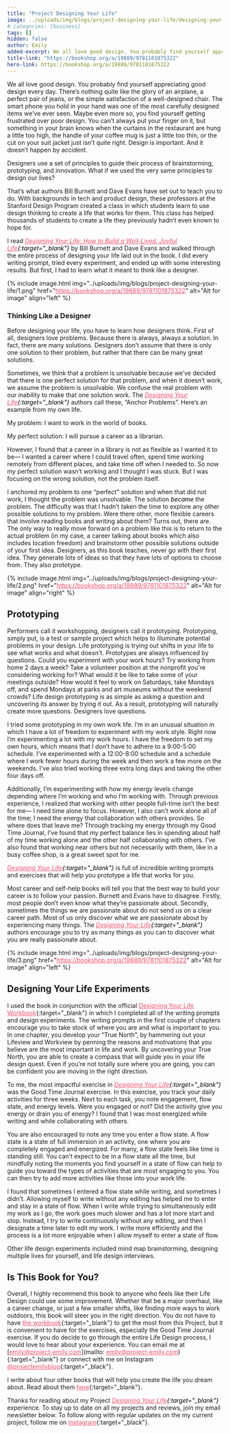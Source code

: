 ```yaml
---
title: "Project Designing Your Life"
image: ../uploads/img/blogs/project-designing-your-life/designing-your-life.jpg
# categories: [business]
tags: []
hidden: false
author: Emily
added-excerpt: We all love good design. You probably find yourself appreciating good design every day. There’s nothing quite like the glory of an airplane, a perfect pair of jeans, or the simple satisfaction of a perfect chair. The smart phone you hold in your hand was one of the most carefully designed items we’ve ever seen. Maybe even more so, you find yourself getting frustrated over poor design. You can’t always put your finger on it, but something in your brain knows when the curtains in the restaurant are hung a little too high, the handle of your coffee mug is just a little too thin, or the cut on your suit jacket just isn’t quite right. Design is important. And it doesn’t happen by accident.
title-link: "https://bookshop.org/a/19889/9781101875322"
hero-link: https://bookshop.org/a/19889/9781101875322
---
```


<style> em {color: black;} p a {color: #f0506e;} figure a img {border: 2px solid black }</style>

We all love good design. You probably find yourself appreciating good design every day. There’s nothing quite like the glory of an airplane, a perfect pair of jeans, or the simple satisfaction of a well-designed chair. The smart phone you hold in your hand was one of the most carefully designed items we’ve ever seen. Maybe even more so, you find yourself getting frustrated over poor design. You can’t always put your finger on it, but something in your brain knows when the curtains in the restaurant are hung a little too high, the handle of your coffee mug is just a little too thin, or the cut on your suit jacket just isn’t quite right. Design is important. And it doesn’t happen by accident.

Designers use a set of principles to guide their process of brainstorming, prototyping, and innovation. What if we used the very same principles to design our lives?

That’s what authors Bill Burnett and Dave Evans have set out to teach you to do. With backgrounds in tech and product design, these professors at the Stanford Design Program created a class in which students learn to use design thinking to create a life that works for them. This class has helped thousands of students to create a life they previously hadn’t even known to hope for.

I read _[Designing Your Life: How to Build a Well-Lived, Joyful Life](https://bookshop.org/a/19889/9781101875322){:target="\_blank"}_ by Bill Burnett and Dave Evans and walked through the entire process of designing your life laid out in the book. I did every writing prompt, tried every experiment, and ended up with some interesting results. But first, I had to learn what it meant to think like a designer.

{% include image.html img="../uploads/img/blogs/project-designing-your-life/1.png" href="https://bookshop.org/a/19889/9781101875322" alt="Alt for image" align="left" %}

### Thinking Like a Designer

Before designing your life, you have to learn how designers think. First of all, designers love problems. Because there is always, always a solution. In fact, there are many solutions. Designers don’t assume that there is only one solution to their problem, but rather that there can be many great solutions.

Sometimes, we think that a problem is unsolvable because we’ve decided that there is one perfect solution for that problem, and when it doesn’t work, we assume the problem is unsolvable. We confuse the real problem with our inability to make that one solution work. The _[Designing Your Life](https://bookshop.org/a/19889/9781101875322){:target="\_blank"}_ authors call these, “Anchor Problems”. Here’s an example from my own life.

My problem: I want to work in the world of books.

My perfect solution: I will pursue a career as a librarian.

However, I found that a career in a library is not as flexible as I wanted it to be— I wanted a career where I could travel often, spend time working remotely from different places, and take time off when I needed to. So now my perfect solution wasn’t working and I thought I was stuck. But I was focusing on the wrong solution, not the problem itself.

I anchored my problem to one “perfect” solution and when that did not work, I thought the problem was unsolvable. The solution _became_ the problem. The difficulty was that I hadn’t taken the time to explore any other possible solutions to my problem. Were there other, more flexible careers that involve reading books and writing about them? Turns out, there are. The only way to really move forward on a problem like this is to return to the actual problem (in my case, a career talking about books which also includes location freedom) and brainstorm other possible solutions outside of your first idea. Designers, as this book teaches, never go with their first idea. They generate lots of ideas so that they have lots of options to choose from. They also prototype.

{% include image.html img="../uploads/img/blogs/project-designing-your-life/2.png" href="https://bookshop.org/a/19889/9781101875322" alt="Alt for image" align="right" %}

## Prototyping

Performers call it workshopping, designers call it prototyping. Prototyping, simply put, is a test or sample project which helps to illuminate potential problems in your design. Life prototyping is trying out shifts in your life to see what works and what doesn't. Prototypes are always influenced by questions. Could you experiment with your work hours? Try working from home 2 days a week? Take a volunteer position at the nonprofit you're considering working for? What would it be like to take some of your meetings outside? How would it feel to work on Saturdays, take Mondays off, and spend Mondays at parks and art museums without the weekend crowds? Life design prototyping is as simple as asking a question and uncovering its answer by trying it out. As a result, prototyping will naturally create more questions. Designers love questions.

I tried some prototyping in my own work life. I’m in an unusual situation in which I have a lot of freedom to experiment with my work style. Right now I’m experimenting a lot with my work hours. I have the freedom to set my own hours, which means that I don’t have to adhere to a 9:00-5:00 schedule. I’ve experimented with a 12:00-8:00 schedule and a schedule where I work fewer hours during the week and then work a few more on the weekends. I’ve also tried working three extra long days and taking the other four days off.

Additionally, I’m experimenting with how my energy levels change depending where I’m working and who I’m working with. Through previous experience, I realized that working with other people full-time isn’t the best for me— I need time alone to focus. However, I also can’t work alone all of the time; I need the energy that collaboration with others provides. So where does that leave me? Through tracking my energy through my Good Time Journal, I’ve found that my perfect balance lies in spending about half of my time working alone and the other half collaborating with others. I’ve also found that working near others but not necessarily with them, like in a busy coffee shop, is a great sweet spot for me.

_[Designing Your Life](https://bookshop.org/a/19889/9781101875322){:target="\_blank"}_ is full of incredible writing prompts and exercises that will help you prototype a life that works for you.

Most career and self-help books will tell you that the best way to build your career is to follow your passion. Burnett and Evans have to disagree. Firstly, most people don’t even know what they’re passionate about. Secondly, sometimes the things we are passionate about do not send us on a clear career path. Most of us only discover what we are passionate about by experiencing many things. The _[Designing Your Life](https://bookshop.org/a/19889/9781101875322){:target="\_blank"}_ authors encourage you to try as many things as you can to discover what you are really passionate about.

{% include image.html img="../uploads/img/blogs/project-designing-your-life/3.png" href="https://bookshop.org/a/19889/9781101875322" alt="Alt for image" align="left" %}

## Designing Your Life Experiments

I used the book in conjunction with the official [Designing Your Life Workbook](https://bookshop.org/a/19889/9781524761813){:target="\_blank"} in which I completed all of the writing prompts and design experiments. The writing prompts in the first couple of chapters encourage you to take stock of where you are and what is important to you. In one chapter, you develop your “True North”, by hammering out your Lifeview and Workview by penning the reasons and motivations that you believe are the most important in life and work. By uncovering your True North, you are able to create a compass that will guide you in your life design quest. Even if you’re not totally sure where you are going, you can be confident you are moving in the right direction.

To me, the most impactful exercise in _[Designing Your Life](https://bookshop.org/a/19889/9781101875322){:target="\_blank"}_ was the Good Time Journal exercise. In this exercise, you track your daily activities for three weeks. Next to each task, you note engagement, flow state, and energy levels. Were you engaged or not? Did the activity give you energy or drain you of energy? I found that I was most energized while writing and while collaborating with others.

You are also encouraged to note any time you enter a flow state. A flow state is a state of full immersion in an activity, one where you are completely engaged and energized. For many, a flow state feels like time is standing still. You can’t expect to be in a flow state all the time, but mindfully noting the moments you find yourself in a state of flow can help to guide you toward the types of activities that are most engaging to you. You can then try to add more activities like those into your work life.

I found that sometimes I entered a flow state while writing, and sometimes I didn’t. Allowing myself to write without any editing has helped me to enter and stay in a state of flow. When I write while trying to simultaneously edit my work as I go, the work goes much slower and has a lot more start and stop. Instead, I try to write continuously without any editing, and then I designate a time later to edit my work. I write more efficiently and the process is a lot more enjoyable when I allow myself to enter a state of flow.

Other life design experiments included mind map brainstorming, designing multiple lives for yourself, and life design interviews.

## Is This Book for You?

Overall, I highly recommend this book to anyone who feels like their Life Design could use some improvement. Whether that be a major overhaul, like a career change, or just a few smaller shifts, like finding more ways to work outdoors, this book will steer you in the right direction.
You do not have to have [the workbook](https://bookshop.org/a/19889/9781524761813){:target="\_blank"} to get the most from this Project, but it is convenient to have for the exercises, especially the Good Time Journal exercise. If you do decide to go through the entire Life Design process, I would love to hear about your experience. You can email me at [emily@project-emily.com](mailto: emily@project-emily.com){:target="\_blank"} or connect with me on Instagram [@projectemilyblog](https://www.instagram.com/projectemilyblog/){:target="\_black"}.

I write about four other books that will help you create the life you dream about. Read about them [here](https://project-emily.com/5-books-that-will-help-you-create-the-life-you-dream-about/){:target="\_blank"}.

Thanks for reading about my Project _[Designing Your Life](https://bookshop.org/a/19889/9781101875322){:target="\_blank"}_ experience. To stay up to date on all my projects and reviews, join my email newsletter below. To follow along with regular updates on the my current project, follow me on [Instagram](https://www.instagram.com/projectemilyblog/){:target="\_black"}.
